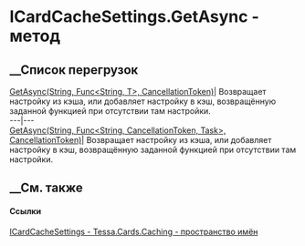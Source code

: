 # ICardCacheSettings.GetAsync - метод
##  __Список перегрузок
[GetAsync<T>(String, Func<String, T>,
CancellationToken)](M_Tessa_Cards_Caching_ICardCacheSettings_GetAsync__1.htm)|
Возвращает настройку из кэша, или добавляет настройку в кэш, возвращённую
заданной функцией при отсутствии там настройки.  
---|---  
[GetAsync<T>(String, Func<String, CancellationToken, Task<T>>,
CancellationToken)](M_Tessa_Cards_Caching_ICardCacheSettings_GetAsync__1_1.htm)|
Возвращает настройку из кэша, или добавляет настройку в кэш, возвращённую
заданной функцией при отсутствии там настройки.  
## __См. также
#### Ссылки
[ICardCacheSettings - ](T_Tessa_Cards_Caching_ICardCacheSettings.htm)
[Tessa.Cards.Caching - пространство имён](N_Tessa_Cards_Caching.htm)
